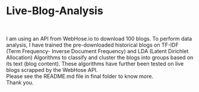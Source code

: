 # Live-Blog-Analysis
<br />


I am using an API from WebHose.io to download 100 blogs. To perform data analysis, I have trained the pre-downloaded historical blogs on TF-IDF (Term Frequency- Inverse Document Frequency) and LDA (Latent Dirichlet Allocation) Algorithms to classify and cluster the blogs into groups based on its text (blog content). These algorithms have further been tested on live blogs scrapped by the WebHose API. <br />
Please see the README.md file in final folder to know more. <br />
Thank you.
